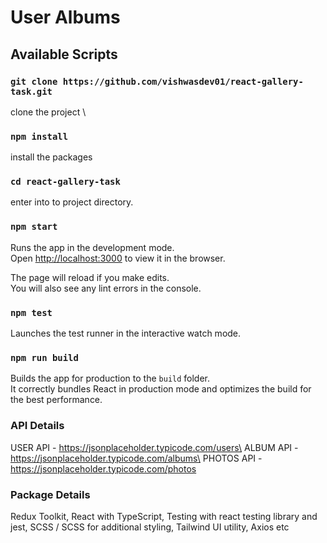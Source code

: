# User Albums 

## Available Scripts

### `git clone https://github.com/vishwasdev01/react-gallery-task.git`
clone the project \

### `npm install`
install the packages

### `cd react-gallery-task`
enter into to project directory.

### `npm start`

Runs the app in the development mode.\
Open [http://localhost:3000](http://localhost:3000) to view it in the browser.

The page will reload if you make edits.\
You will also see any lint errors in the console.

### `npm test`

Launches the test runner in the interactive watch mode. 

### `npm run build`

Builds the app for production to the `build` folder.\
It correctly bundles React in production mode and optimizes the build for the best performance.

### API Details
USER API - https://jsonplaceholder.typicode.com/users\
ALBUM API - https://jsonplaceholder.typicode.com/albums\
PHOTOS API - https://jsonplaceholder.typicode.com/photos

### Package Details
Redux Toolkit, React with TypeScript, Testing with react testing library and jest, SCSS / SCSS for additional styling, Tailwind UI utility, Axios etc